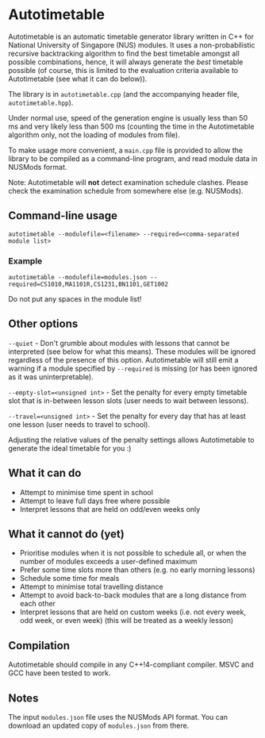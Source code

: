 # Autotimetable

Autotimetable is an automatic timetable generator library written in C++ for National University of Singapore (NUS) modules.  It uses a non-probabilistic recursive backtracking algorithm to find the best timetable amongst all possible combinations, hence, it will always generate the *best* timetable possible (of course, this is limited to the evaluation criteria available to Autotimetable (see what it can do below)).

The library is in `autotimetable.cpp` (and the accompanying header file, `autotimetable.hpp`).

Under normal use, speed of the generation engine is usually less than 50 ms and very likely less than 500 ms (counting the time in the Autotimetable algorithm only, not the loading of modules from file).

To make usage more convenient, a `main.cpp` file is provided to allow the library to be compiled as a command-line program, and read module data in NUSMods format.

Note: Autotimetable will **not** detect examination schedule clashes.  Please check the examination schedule from somewhere else (e.g. NUSMods).

## Command-line usage

`autotimetable --modulefile=<filename> --required=<comma-separated module list>`

### Example

`autotimetable --modulefile=modules.json --required=CS1010,MA1101R,CS1231,BN1101,GET1002`

Do not put any spaces in the module list!

## Other options

`--quiet` - Don't grumble about modules with lessons that cannot be interpreted (see below for what this means).  These modules will be ignored regardless of the presence of this option.  Autotimetable will still emit a warning if a module specified by `--required` is missing (or has been ignored as it was uninterpretable).

`--empty-slot=<unsigned int>` - Set the penalty for every empty timetable slot that is in-between lesson slots (user needs to wait between lessons).

`--travel=<unsigned int>` - Set the penalty for every day that has at least one lesson (user needs to travel to school).

Adjusting the relative values of the penalty settings allows Autotimetable to generate the ideal timetable for you :)

## What it can do

* Attempt to minimise time spent in school
* Attempt to leave full days free where possible
* Interpret lessons that are held on odd/even weeks only

## What it cannot do (yet)

* Prioritise modules when it is not possible to schedule all, or when the number of modules exceeds a user-defined maximum
* Prefer some time slots more than others (e.g. no early morning lessons)
* Schedule some time for meals
* Attempt to minimise total travelling distance
* Attempt to avoid back-to-back modules that are a long distance from each other
* Interpret lessons that are held on custom weeks (i.e. not every week, odd week, or even week) (this will be treated as a weekly lesson)

## Compilation

Autotimetable should compile in any C++!4-compliant compiler.  MSVC and GCC have been tested to work.

## Notes

The input `modules.json` file uses the NUSMods API format.  You can download an updated copy of `modules.json` from there.
